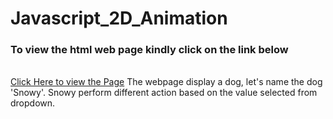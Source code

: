 # Javascript_2D_Animation
<h3>To view the html web page kindly click on the link below</h3></br>
<a target="_blank" href="https://skaranjai.github.io/Javascript_2D_Animation/">Click Here to view the Page</a>
The webpage display a dog, let's name the dog 'Snowy'. 
Snowy perform different action based on the value selected from dropdown.   


